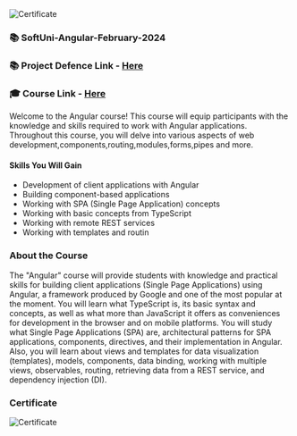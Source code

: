 <img src="https://imgur.com/F49Neyl.png" alt="Certificate"/>
  
### 📚 SoftUni-Angular-February-2024

### 📚 Project Defence Link - [Here](https://github.com/gogata05/SpaceTravel-Angular-Project-001)

### 🎓 Course Link - [Here](https://softuni.bg/trainings/4363/angular-february-2024)

Welcome to the Angular course! This course will equip participants with the knowledge and skills required to work with Angular applications. Throughout this course, you will delve into various aspects of web development,components,routing,modules,forms,pipes and more.

#### Skills You Will Gain

- Development of client applications with Angular
- Building component-based applications
- Working with SPA (Single Page Application) concepts
- Working with basic concepts from TypeScript
- Working with remote REST services
- Working with templates and routin

### About the Course

The "Angular" course will provide students with knowledge and practical skills for building client applications (Single Page Applications) using Angular, a framework produced by Google and one of the most popular at the moment. You will learn what TypeScript is, its basic syntax and concepts, as well as what more than JavaScript it offers as conveniences for development in the browser and on mobile platforms. You will study what Single Page Applications (SPA) are, architectural patterns for SPA applications, components, directives, and their implementation in Angular. Also, you will learn about views and templates for data visualization (templates), models, components, data binding, working with multiple views, observables, routing, retrieving data from a REST service, and dependency injection (DI).

### Certificate

![Certificate](https://imgur.com/F49Neyl.png)
